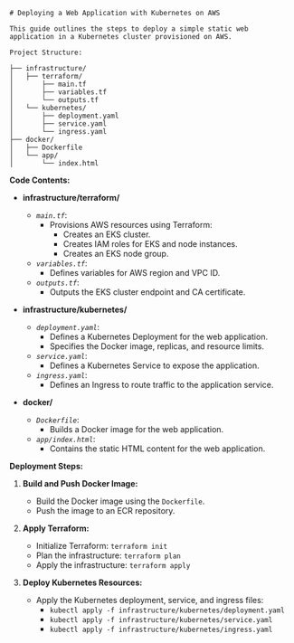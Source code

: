 ```
# Deploying a Web Application with Kubernetes on AWS

This guide outlines the steps to deploy a simple static web application in a Kubernetes cluster provisioned on AWS.

Project Structure:

```

```
├── infrastructure/
│   ├── terraform/ 
│       ├── main.tf 
│       ├── variables.tf 
│       └── outputs.tf 
│   └── kubernetes/ 
│       ├── deployment.yaml 
│       ├── service.yaml 
│       └── ingress.yaml 
├── docker/ 
│   ├── Dockerfile 
│   └── app/ 
│       └── index.html 
```

**Code Contents:**

*   **infrastructure/terraform/**
    *   *`main.tf`*: 
        *   Provisions AWS resources using Terraform:
            *   Creates an EKS cluster.
            *   Creates IAM roles for EKS and node instances.
            *   Creates an EKS node group.
    *   *`variables.tf`*: 
        *   Defines variables for AWS region and VPC ID.
    *   *`outputs.tf`*: 
        *   Outputs the EKS cluster endpoint and CA certificate.

*   **infrastructure/kubernetes/**
    *   *`deployment.yaml`*: 
        *   Defines a Kubernetes Deployment for the web application.
        *   Specifies the Docker image, replicas, and resource limits.
    *   *`service.yaml`*: 
        *   Defines a Kubernetes Service to expose the application.
    *   *`ingress.yaml`*: 
        *   Defines an Ingress to route traffic to the application service.

*   **docker/**
    *   *`Dockerfile`*: 
        *   Builds a Docker image for the web application.
    *   *`app/index.html`*: 
        *   Contains the static HTML content for the web application.

**Deployment Steps:**

1.  **Build and Push Docker Image:**
    *   Build the Docker image using the `Dockerfile`.
    *   Push the image to an ECR repository.

2.  **Apply Terraform:**
    *   Initialize Terraform: `terraform init`
    *   Plan the infrastructure: `terraform plan`
    *   Apply the infrastructure: `terraform apply`

3.  **Deploy Kubernetes Resources:**
    *   Apply the Kubernetes deployment, service, and ingress files:
        *   `kubectl apply -f infrastructure/kubernetes/deployment.yaml`
        *   `kubectl apply -f infrastructure/kubernetes/service.yaml`
        *   `kubectl apply -f infrastructure/kubernetes/ingress.yaml`

```
